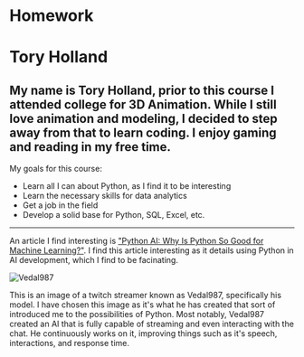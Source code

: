 # Homework
# Tory Holland

##  My name is Tory Holland, prior to this course I attended college for 3D Animation. While I still love animation and modeling, I decided to step away from that to learn coding. I enjoy gaming and reading in my free time.

My goals for this course:
- Learn all I can about Python, as I find it to be interesting
- Learn the necessary skills for data analytics
- Get a job in the field
- Develop a solid base for Python, SQL, Excel, etc.

---

An article I find interesting is ["Python AI: Why Is Python So Good for Machine Learning?"](https://www.netguru.com/blog/python-machine-learning). I find this article interesting as it details using Python in AI development, which I find to be facinating.

![Vedal987](https://static1.personality-database.com/profile_images/21a44021658e45f6bb9f4d7649474e48.png)

This is an image of a twitch streamer known as Vedal987, specifically his model. I have chosen this image as it's what he has created that sort of introduced me to the possibilities of Python. Most notably, Vedal987 created an AI that is fully capable of streaming and even interacting with the chat. He continuously works on it, improving things such as it's speech, interactions, and response time.